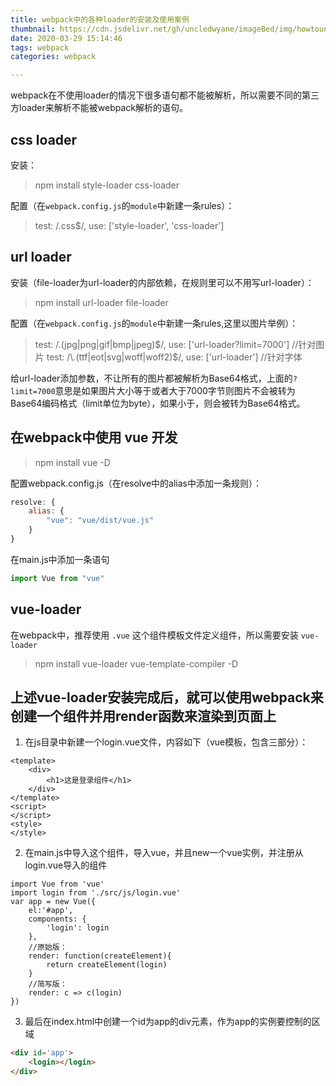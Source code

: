 ```yaml
---
title: webpack中的各种loader的安装及使用案例
thumbnail: https://cdn.jsdelivr.net/gh/uncledwyane/imageBed/img/howtouninstall.png
date: 2020-03-29 15:14:46
tags: webpack
categories: webpack

---
```

webpack在不使用loader的情况下很多语句都不能被解析，所以需要不同的第三方loader来解析不能被webpack解析的语句。
<!--more-->

## **css loader**
安装： 
> npm install style-loader css-loader

配置（在`webpack.config.js`的`module`中新建一条rules）：
> test: /\.css$/, use: ['style-loader', 'css-loader']

## **url loader**
安装（file-loader为url-loader的内部依赖，在规则里可以不用写url-loader）： 
> npm install url-loader file-loader 

配置（在`webpack.config.js`的`module`中新建一条rules,这里以图片举例）：
> test: /\.(jpg|png|gif|bmp|jpeg)$/, use: ['url-loader?limit=7000']  //针对图片
> test: /\.(ttf|eot|svg|woff|woff2)$/, use: ['url-loader']   //针对字体

给url-loader添加参数，不让所有的图片都被解析为Base64格式，上面的`?limit=7000`意思是如果图片大小等于或者大于7000字节则图片不会被转为Base64编码格式（limit单位为byte），如果小于，则会被转为Base64格式。

## **在webpack中使用 vue 开发**
> npm install vue -D

配置webpack.config.js（在resolve中的alias中添加一条规则）：
```javascript
resolve: {
	alias: {
    	"vue": "vue/dist/vue.js"
    }
}
```
在main.js中添加一条语句
```javascript
import Vue from "vue"
```

## **vue-loader**
在webpack中，推荐使用 `.vue` 这个组件模板文件定义组件，所以需要安装 `vue-loader` 
> npm install vue-loader vue-template-compiler -D

## 上述vue-loader安装完成后，就可以使用webpack来创建一个组件并用render函数来渲染到页面上
1. 在js目录中新建一个login.vue文件，内容如下（vue模板，包含三部分）：
```
<template>
	<div>
    	<h1>这是登录组件</h1>
    </div>
</template>
<script>
</script>
<style>
</style>
```

2. 在main.js中导入这个组件，导入vue，并且new一个vue实例，并注册从login.vue导入的组件
```javascipt
import Vue from 'vue'
import login from './src/js/login.vue'
var app = new Vue({
	el:'#app',
    components: {
    	'login': login
    },
    //原始版：
    render: function(createElement){
    	return createElement(login)
    }
    //简写版：
    render: c => c(login)
})
```

3. 最后在index.html中创建一个id为app的div元素，作为app的实例要控制的区域
```html
<div id='app'>
	<login></login>
</div>
```




























